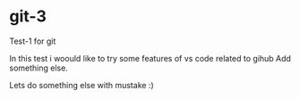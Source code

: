 # git-3


Test-1 for git

In this test i woould like to try some features of vs code related to gihub
Add something else.

Lets do something else with mustake :)